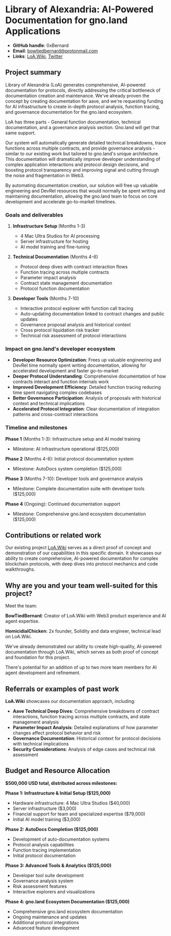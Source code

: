 # Library of Alexandria: AI-Powered Documentation for gno.land Applications

- **GitHub handle**: 0xBernard
- **Email**: bowtiedbernard@protonmail.com
- **Links**: [LoA.Wiki](https://loa.wiki/), [Twitter](https://x.com/bowtiedbernard)

## Project summary

Library of Alexandria (LoA) generates comprehensive, AI-powered documentation for protocols, directly addressing the critical bottleneck of documentation creation and maintenance. We've already proven the concept by creating documentation for aave, and we're requesting funding for AI infrastructure to create in-depth protocol analysis, function tracing, and governance documentation for the gno.land ecosystem.

LoA has three parts - General function documentation, technical documentation, and a governance analysis section. Gno.land will get that same support.

Our system will automatically generate detailed technical breakdowns, trace functions across multiple contracts, and provide governance analysis - similar to our existing work but tailored to gno.land's unique architecture. This documentation will dramatically improve developer understanding of complex application interactions and protocol design decisions, and boosting protocol transparency and improving signal and cutting through the noise and fragmentation in Web3.

By automating documentation creation, our solution will free up valuable engineering and DevRel resources that would normally be spent writing and maintaining documentation, allowing the gno.land team to focus on core development and accelerate go-to-market timelines.

### Goals and deliverables

1. **Infrastructure Setup** (Months 1-3)
    
    - 4 Mac Ultra Studios for AI processing
    - Server infrastructure for hosting
    - AI model training and fine-tuning
2. **Technical Documentation** (Months 4-6)
    
    - Protocol deep dives with contract interaction flows
    - Function tracing across multiple contracts
    - Parameter impact analysis
    - Contract state management documentation
    - Protocol function documentation
3. **Developer Tools** (Months 7-10)
    
    - Interactive protocol explorer with function call tracing
    - Auto-updating documentation linked to contract changes and public updates
    - Governance proposal analysis and historical context
    - Cross protocol liquidation risk tracker
    - Technical risk assessment of protocol interactions

### Impact on gno.land's developer ecosystem

- **Developer Resource Optimization**: Frees up valuable engineering and DevRel time normally spent writing documentation, allowing for accelerated development and faster go-to-market
- **Deeper Protocol Understanding**: Comprehensive documentation of how contracts interact and function internals work
- **Improved Development Efficiency**: Detailed function tracing reducing time spent navigating complex codebases
- **Better Governance Participation**: Analysis of proposals with historical context and technical implications
- **Accelerated Protocol Integration**: Clear documentation of integration patterns and cross-contract interactions

### Timeline and milestones

**Phase 1** (Months 1-3): Infrastructure setup and AI model training

- Milestone: AI infrastructure operational ($125,000)

**Phase 2** (Months 4-6): Initial protocol documentation system

- Milestone: AutoDocs system completion ($125,000)

**Phase 3** (Months 7-10): Developer tools and governance analysis

- Milestone: Complete documentation suite with developer tools ($125,000)

**Phase 4** (Ongoing): Continued documentation support

- Milestone: Comprehensive gno.land ecosystem documentation ($125,000)

## Contributions or related work

Our existing project [LoA.Wiki](https://www.google.com/url?sa=E&q=https%3A%2F%2Floa.wiki%2F) serves as a direct proof of concept and demonstration of our capabilities in this specific domain. It showcases our ability to create comprehensive, AI-powered documentation for complex blockchain protocols, with deep dives into protocol mechanics and code walkthroughs.

## Why are you and your team well-suited for this project?

Meet the team:

**BowTiedBernard**: Creator of LoA.Wiki with Web3 product experience and AI agent expertise.

**HomicidialChicken**: 2x founder, Solidity and data engineer, technical lead on LoA.Wiki.

We've already demonstrated our ability to create high-quality, AI-powered documentation through LoA.Wiki, which serves as both proof of concept and foundation for this project.

There's potential for an addition of up to two more team members for AI agent development and refinement.
## Referrals or examples of past work

**LoA.Wiki** showcases our documentation approach, including:

- **Aave Technical Deep Dives**: Comprehensive breakdowns of contract interactions, function tracing across multiple contracts, and state management analysis
- **Parameter Impact Analysis**: Detailed explanations of how parameter changes affect protocol behavior and risk
- **Governance Documentation**: Historical context for protocol decisions with technical implications
- **Security Considerations**: Analysis of edge cases and technical risk assessment

## Budget and Resource Allocation

**$500,000 USD total, distributed across milestones:**

**Phase 1: Infrastructure & Initial Setup ($125,000)**

- Hardware infrastructure: 4 Mac Ultra Studios ($40,000)
- Server infrastructure ($3,000)
- Financial support for team and specialized expertise ($79,000)
- Initial AI model training ($3,000)

**Phase 2: AutoDocs Completion ($125,000)**

- Development of auto-documentation systems
- Protocol analysis capabilities
- Function tracing implementation
- Initial protocol documentation

**Phase 3: Advanced Tools & Analytics ($125,000)**

- Developer tool suite development
- Governance analysis system
- Risk assessment features
- Interactive explorers and visualizations

**Phase 4: gno.land Ecosystem Documentation ($125,000)**

- Comprehensive gno.land ecosystem documentation
- Ongoing maintenance and updates
- Additional protocol integrations
- Advanced feature development